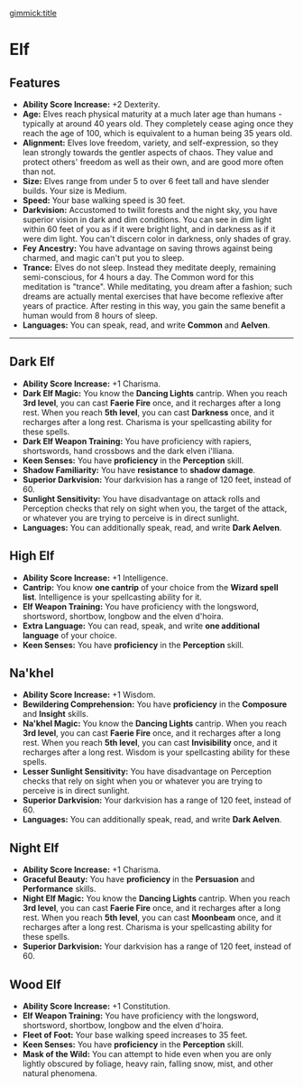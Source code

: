 [gimmick:title](Elf)

# Elf

## Features

* **Ability Score Increase:** +2 Dexterity.
* **Age:** Elves reach physical maturity at a much later age than humans - typically at around 40 years old. They completely cease aging once they reach the age of 100, which is equivalent to a human being 35 years old.
* **Alignment:** Elves love freedom, variety, and self-expression, so they lean strongly towards the gentler aspects of chaos. They value and protect others' freedom as well as their own, and are good more often than not.
* **Size:** Elves range from under 5 to over 6 feet tall and have slender builds. Your size is Medium.
* **Speed:** Your base walking speed is 30 feet.
* **Darkvision:** Accustomed to twilit forests and the night sky, you have superior vision in dark and dim conditions. You can see in dim light within 60 feet of you as if it were bright light, and in darkness as if it were dim light. You can't discern color in darkness, only shades of gray.
* **Fey Ancestry:** You have advantage on saving throws against being charmed, and magic can't put you to sleep.
* **Trance:** Elves do not sleep. Instead they meditate deeply, remaining semi-conscious, for 4 hours a day. The Common word for this meditation is "trance". While meditating, you dream after a fashion; such dreams are actually mental exercises that have become reflexive after years of practice. After resting in this way, you gain the same benefit a human would from 8 hours of sleep.
* **Languages:** You can speak, read, and write **Common** and **Aelven**.

---

## Dark Elf

* **Ability Score Increase:** +1 Charisma.
* **Dark Elf Magic:** You know the **Dancing Lights** cantrip. When you reach **3rd level**, you can cast **Faerie Fire** once, and it recharges after a long rest. When you reach **5th level**, you can cast **Darkness** once, and it recharges after a long rest. Charisma is your spellcasting ability for these spells.
* **Dark Elf Weapon Training:** You have proficiency with rapiers, shortswords, hand crossbows and the dark elven i'lliana.
* **Keen Senses:** You have **proficiency** in the **Perception** skill.
* **Shadow Familiarity:** You have **resistance** to **shadow damage**.
* **Superior Darkvision:** Your darkvision has a range of 120 feet, instead of 60.
* **Sunlight Sensitivity:** You have disadvantage on attack rolls and Perception checks that rely on sight when you, the target of the attack, or whatever you are trying to perceive is in direct sunlight.
* **Languages:** You can additionally speak, read, and write **Dark Aelven**.

## High Elf

* **Ability Score Increase:** +1 Intelligence.
* **Cantrip:** You know **one cantrip** of your choice from the **Wizard spell list**. Intelligence is your spellcasting ability for it.
* **Elf Weapon Training:** You have proficiency with the longsword, shortsword, shortbow, longbow and the elven d'hoira.
* **Extra Language:** You can read, speak, and write **one additional language** of your choice.
* **Keen Senses:** You have **proficiency** in the **Perception** skill.

## Na'khel

* **Ability Score Increase:** +1 Wisdom.
* **Bewildering Comprehension:** You have **proficiency** in the **Composure** and **Insight** skills.
* **Na'khel Magic:** You know the **Dancing Lights** cantrip. When you reach **3rd level**, you can cast **Faerie Fire** once, and it recharges after a long rest. When you reach **5th level**, you can cast **Invisibility** once, and it recharges after a long rest. Wisdom is your spellcasting ability for these spells.
* **Lesser Sunlight Sensitivity:** You have disadvantage on Perception checks that rely on sight when you or whatever you are trying to perceive is in direct sunlight.
* **Superior Darkvision:** Your darkvision has a range of 120 feet, instead of 60.
* **Languages:** You can additionally speak, read, and write **Dark Aelven**.

## Night Elf

* **Ability Score Increase:** +1 Charisma.
* **Graceful Beauty:** You have **proficiency** in the **Persuasion** and **Performance** skills.
* **Night Elf Magic:** You know the **Dancing Lights** cantrip. When you reach **3rd level**, you can cast **Faerie Fire** once, and it recharges after a long rest. When you reach **5th level**, you can cast **Moonbeam** once, and it recharges after a long rest. Charisma is your spellcasting ability for these spells.
* **Superior Darkvision:** Your darkvision has a range of 120 feet, instead of 60.

## Wood Elf

* **Ability Score Increase:** +1 Constitution.
* **Elf Weapon Training:** You have proficiency with the longsword, shortsword, shortbow, longbow and the elven d'hoira.
* **Fleet of Foot:** Your base walking speed increases to 35 feet.
* **Keen Senses:** You have **proficiency** in the **Perception** skill.
* **Mask of the Wild:** You can attempt to hide even when you are only lightly obscured by foliage, heavy rain, falling snow, mist, and other natural phenomena.